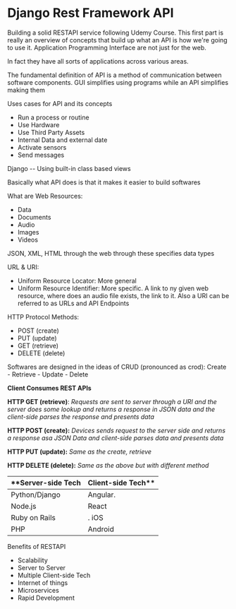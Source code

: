 # Django Rest Framework API
Building a solid RESTAPI service following Udemy Course.
This first part is really an overview of concepts that build up what an API is how we're going to use it.
Application Programming Interface are not just for the web.

In fact they have all sorts of applications across various areas.

The fundamental definition of API is a method of communication between software components.
GUI simplifies using programs while an API simplifies making them

Uses cases for API and its concepts 
  * Run a process or routine
  * Use Hardware
  * Use Third Party Assets
  * Internal Data and external date
  * Activate sensors
  * Send messages

Django -- Using built-in class based views

Basically what API does is that it makes it easier to build softwares

What are Web Resources: 
  * Data
  * Documents
  * Audio
  * Images
  * Videos

JSON, XML, HTML through the web through these specifies data types

URL & URI:
  * Uniform Resource Locator: More general
  * Uniform Resource Identifier: More specific. A link to ny given web resource, where does an audio file exists, the link to it. Also a URI can be referred to as URLs and API Endpoints


HTTP Protocol Methods:
  * POST (create)
  * PUT (update)
  * GET (retrieve)
  * DELETE (delete)

Softwares are designed in the ideas of CRUD (pronounced as crod): Create - Retrieve - Update - Delete

**Client Consumes REST APIs**


**HTTP GET (retrieve)**: _Requests are sent to server through a URI and the server does some lookup and returns a response in JSON data and the client-side parses the response and presents data_


**HTTP POST (create):** _Devices sends request to the server side and returns a response asa JSON Data and client-side parses data and presents data_


**HTTP PUT (update):** _Same as the create, retrieve_


**HTTP DELETE (delete):** _Same as the above but with different method_


| **Server-side Tech | Client-side Tech** |
| ---------------- | ---------------- |
| Python/Django    | Angular.         |
| Node.js | React |
| Ruby on Rails |. iOS |
| PHP | Android |



Benefits of RESTAPI
  * Scalability
  * Server to Server
  * Multiple Client-side Tech
  * Internet of things
  * Microservices
  * Rapid Development












